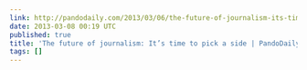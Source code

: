 ```yaml
---
link: http://pandodaily.com/2013/03/06/the-future-of-journalism-its-time-to-pick-a-side/
date: 2013-03-08 00:19 UTC
published: true
title: 'The future of journalism: It’s time to pick a side | PandoDaily'
tags: []
---
```



